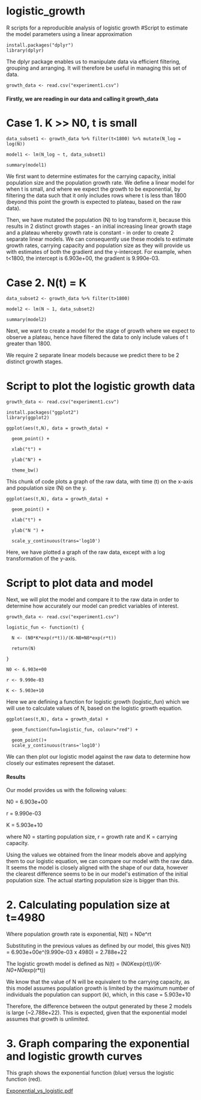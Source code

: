 # logistic_growth
R scripts for a reproducible analysis of logistic growth
#Script to estimate the model parameters using a linear approximation
```{r}
install.packages("dplyr")
library(dplyr)
```
The dplyr package enables us to manipulate data via efficient filtering, grouping and arranging. It will therefore be useful in managing this set of data.
```{r}
growth_data <- read.csv("experiment1.csv")
```
#### Firstly, we are reading in our data and calling it growth_data

# Case 1. K >> N0, t is small
```{r]
data_subset1 <- growth_data %>% filter(t<1800) %>% mutate(N_log = log(N))

model1 <- lm(N_log ~ t, data_subset1)

summary(model1)
```
We first want to determine estimates for the carrying capacity, initial population size and the population growth rate. We define a linear model for when t is small, and where we expect the growth to be exponential, by filtering the data such that it only includes rows where t is less than 1800 (beyond this point the growth is expected to plateau, based on the raw data). 

Then, we have mutated the population (N) to log transform it, because this results in 2 distinct growth stages - an initial increasing linear growth stage and a plateau whereby growth rate is constant - in order to create 2 separate linear models. We can consequently use these models to estimate growth rates, carrying capacity and population size as they will provide us with estimates of both the gradient and the y-intercept. For example, when t<1800, the intercept is 6.903e+00, the gradient is 9.990e-03.

# Case 2. N(t) = K
```{r}
data_subset2 <- growth_data %>% filter(t>1800)

model2 <- lm(N ~ 1, data_subset2)

summary(model2)
```
Next, we want to create a model for the stage of growth where we expect to observe a plateau, hence have filtered the data to only include values of t greater than 1800. 

We require 2 separate linear models because we predict there to be 2 distinct growth stages.


# Script to plot the logistic growth data
```{r}
growth_data <- read.csv("experiment1.csv")

install.packages("ggplot2")
library(ggplot2)

ggplot(aes(t,N), data = growth_data) +
  
  geom_point() +
  
  xlab("t") +
  
  ylab("N") +
  
  theme_bw()
```
This chunk of code plots a graph of the raw data, with time (t) on the x-axis and population size (N) on the y.

```{r}
ggplot(aes(t,N), data = growth_data) +
  
  geom_point() +
  
  xlab("t") +
  
  ylab("N ") +
  
  scale_y_continuous(trans='log10')
```
Here, we have plotted a graph of the raw data, except with a log transformation of the y-axis. 


# Script to plot data and model
Next, we will plot the model and compare it to the raw data in order to determine how accurately our model can predict variables of interest.
```
growth_data <- read.csv("experiment1.csv")

logistic_fun <- function(t) {
  
  N <- (N0*K*exp(r*t))/(K-N0+N0*exp(r*t))
  
  return(N)
  
}

N0 <- 6.903e+00 
  
r <- 9.990e-03
  
K <- 5.903e+10
```
Here we are defining a function for logistic growth (logistic_fun) which we will use to calculate values of N, based on the logistic growth equation.

```
ggplot(aes(t,N), data = growth_data) +
  
  geom_function(fun=logistic_fun, colour="red") +
  
  geom_point()+
  scale_y_continuous(trans='log10')
``` 
We can then plot our logistic model against the raw data to determine how closely our estimates represent the dataset.

#### Results
Our model provides us with the following values:

N0 = 6.903e+00 

r = 9.990e-03

K = 5.903e+10

where N0 = starting population size, r = growth rate and K = carrying capacity.

Using the values we obtained from the linear models above and applying them to our logistic equation, we can compare our model with the raw data. It seems the model is closely aligned with the shape of our data, however the clearest difference seems to be in our model's estimation of the initial population size. The actual starting population size is bigger than this.


# 2. Calculating population size at t=4980

Where population growth rate is exponential, N(t) = N0e^rt

Substituting in the previous values as defined by our model, this gives 
N(t) = 6.903e+00e^(9.990e-03 x 4980) = 2.788e+22

The logistic growth model is defined as N(t) = (N0*K*exp(r*t))/(K-N0+N0*exp(r*t))

We know that the value of N will be equivalent to the carrying capacity, as this model assumes population growth is limited by the maximum number of individuals the population can support (k), which, in this case = 5.903e+10

Therefore, the difference between the output generated by these 2 models is large (~2.788e+22). This is expected, given that the exponential model assumes that growth is unlimited.


# 3. Graph comparing the exponential and logistic growth curves 

This graph shows the exponential function (blue) versus the logistic function (red).

[Exponential_vs_logistic.pdf](https://github.com/lauren-homan/logistic_growth/files/13580160/Exponential_vs_logistic.pdf)



